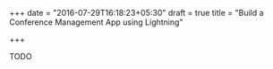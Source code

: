 +++
date = "2016-07-29T16:18:23+05:30"
draft = true
title = "Build a Conference Management App using Lightning"

+++

TODO